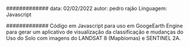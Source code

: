 #############
data: 02/02/2022
autor: pedro rajão
Linguagem: Javascript

#############
Código em Javascript para uso em GoogeEarth Engine para gerar um aplicativo de visualização da classificação e mudanças do Uso do Solo com imagens do LANDSAT 8 (Mapbiomas) e SENTINEL 2A. 
